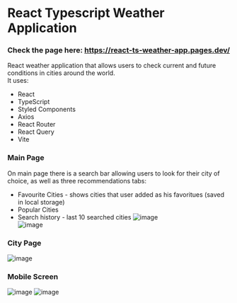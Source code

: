 # React Typescript Weather Application  
### Check the page here: https://react-ts-weather-app.pages.dev/  
React weather application that allows users to check current and future conditions in cities around the world.  
It uses:  
- React
- TypeScript
- Styled Components
- Axios
- React Router
- React Query
- Vite
### Main Page  
On main page there is a search bar allowing users to look for their city of choice, as well as three recommendations tabs:  
- Favourite Cities - shows cities that user added as his favoritues (saved in local storage)
- Popular Cities
- Search history - last 10 searched cities
![image](https://github.com/bchanowski/react-ts-weather-app/assets/92587389/263160cd-272c-4e4b-8868-b03a0028063b)  
![image](https://github.com/bchanowski/react-ts-weather-app/assets/92587389/c70e7795-95d5-409b-a7d1-b6fc7e73ada9)
### City Page  
![image](https://github.com/bchanowski/react-ts-weather-app/assets/92587389/bc193429-f87a-4b2e-b4f1-b236e9d6fcb9)
### Mobile Screen  
![image](https://github.com/bchanowski/react-ts-weather-app/assets/92587389/f9e73b67-02df-4f6c-9317-2c6e81c8627a)
![image](https://github.com/bchanowski/react-ts-weather-app/assets/92587389/fb2586f9-a6f9-4115-9a6e-47a2f595bbe7)
